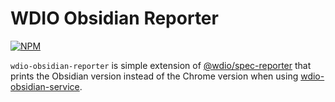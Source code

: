 # WDIO Obsidian Reporter
[![NPM](https://img.shields.io/npm/v/wdio-obsidian-reporter)](https://www.npmjs.com/package/wdio-obsidian-reporter)

`wdio-obsidian-reporter` is simple extension of [@wdio/spec-reporter](https://www.npmjs.com/package/@wdio/spec-reporter) that prints the Obsidian version instead of the Chrome version when using [wdio-obsidian-service](../wdio-obsidian-service/README.md).
